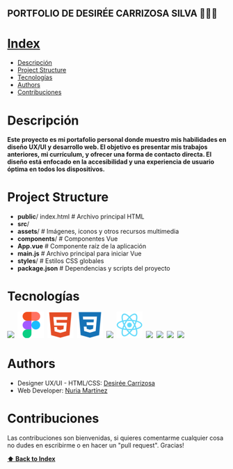 
## PORTFOLIO DE DESIRÉE CARRIZOSA SILVA 👱‍♀️💜

<a href="https://www.canva.com/design/DAGQ2QPMAXk/cEMOxf2Ff1jZxUueM5p3iw/watch" target="_blank">

# Index

+ [Descripción](#descripción)
+ [Project Structure](#project-structure)
+ [Tecnologías](#tecnologías)
+ [Authors](#authors)
+ [Contribuciones](#contribuciones)

# Descripción

__Este proyecto es mi portafolio personal donde muestro mis habilidades en diseño UX/UI y desarrollo web. El objetivo es presentar mis trabajos anteriores, mi currículum, y ofrecer una forma de contacto directa. El diseño está enfocado en la accesibilidad y una experiencia de usuario óptima en todos los dispositivos.__

# Project Structure
* __public__/ index.html # Archivo principal HTML 
* __src__/ 
* __assets__/ # Imágenes, iconos y otros recursos multimedia 
* __components__/ # Componentes Vue 
* __App.vue__ # Componente raíz de la aplicación 
* __main.js__ # Archivo principal para iniciar Vue 
* __styles__/ # Estilos CSS globales 
* __package.json__ # Dependencias y scripts del proyecto


# Tecnologías

<img width="60" src="https://cdn.worldvectorlogo.com/logos/trello.svg">&nbsp;
<img width="60" src="https://github.com/devicons/devicon/blob/master/icons/figma/figma-original.svg">&nbsp;
<img width="60" src="https://github.com/devicons/devicon/blob/master/icons/html5/html5-plain.svg" >&nbsp;
<img width="60" src="https://github.com/devicons/devicon/blob/master/icons/css3/css3-plain.svg" >&nbsp;
<img width="60" src="https://user-images.githubusercontent.com/25181517/117447155-6a868a00-af3d-11eb-9cfe-245df15c9f3f.png" >&nbsp;
<img src="https://github.com/devicons/devicon/blob/master/icons/react/react-original.svg" title="react" alt="react" width="60" height="60"/>&nbsp;
<img width="60" src="https://upload.wikimedia.org/wikipedia/commons/9/91/Octicons-mark-github.svg">&nbsp;
<img width="60" src="https://user-images.githubusercontent.com/25181517/192108891-d86b6220-e232-423a-bf5f-90903e6887c3.png">&nbsp;
<img width="60" src="https://upload.wikimedia.org/wikipedia/commons/9/95/Vue.js_Logo_2.svg">&nbsp;
<img width="60" src="https://user-images.githubusercontent.com/25181517/121401671-49102800-c959-11eb-9f6f-74d49a5e1774.png">&nbsp;


# Authors
- Designer UX/UI - HTML/CSS: [Desirée Carrizosa](https://github.com/DesireeCSilva)
- Web Developer: [Nuria Martínez](https://github.com/nurimartinez)
 


# Contribuciones
Las contribuciones son bienvenidas, si quieres comentarme cualquier cosa no dudes en escribirme o en hacer un "pull request". Gracias! 

   
**[⬆️ Back to Index](#index)**

